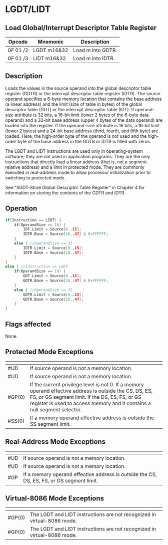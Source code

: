# LGDT/LIDT
 
## Load Global/Interrupt Descriptor Table Register
 
 
|Opcode|Mnemonic|Description|
|-|-|-|
|0F 01 /2|LGDT m16&32|Load m into GDTR.|
|0F 01 /3|LIDT m16&32|Load m into IDTR.|
 
## Description
 
Loads the values in the source operand into the global descriptor table register (GDTR) or the interrupt descriptor table register (IDTR). The source operand specifies a 6-byte memory location that contains the base address (a linear address) and the limit (size of table in bytes) of the global descriptor table (GDT) or the interrupt descriptor table (IDT). If operand-size attribute is 32 bits, a 16-bit limit (lower 2 bytes of the 6-byte data operand) and a 32-bit base address (upper 4 bytes of the data operand) are loaded into the register. If the operand-size attribute is 16 bits, a 16-bit limit (lower 2 bytes) and a 24-bit base address (third, fourth, and fifth byte) are loaded. Here, the high-order byte of the operand is not used and the high-order byte of the base address in the GDTR or IDTR is filled with zeros.
 
The LGDT and LIDT instructions are used only in operating-system software; they are not used in application programs. They are the only instructions that directly load a linear address (that is, not a segment-relative address) and a limit in protected mode. They are commonly executed in real-address mode to allow processor initialization prior to switching to protected mode.
 
See "SGDT-Store Global Descriptor Table Register" in Chapter 4 for information on storing the contents of the GDTR and IDTR.
 
 
## Operation
 
```c
if(Instruction == LIDT) {
	if(OperandSize == 16) {
		IDT.Limit = Source[0..15];
		IDTR.Base = Source[16..47] & 0xFFFFFF;
	}
	else { //OperandSize == 32
		IDTR.Limit = Source[0..15];
		IDTR.Base = Source[16..47];
	}
}
else { //Instruction == LGDT
	if(OperandSize == 16) {
		GDT.Limit = Source[0..15];
		GDTR.Base = Source[16..47] & 0xFFFFFF;
	}
	else { //OperandSize == 32
		GDTR.Limit = Source[0..15];
		GDTR.Base = Source[16..47];
	}
}

```
 
 
## Flags affected
 
None.

 
 
## Protected Mode Exceptions
 
|[]()||
|-|-|
|#UD|If source operand is not a memory location.|
|#UD|If source operand is not a memory location.|
|#GP(0)|If the current privilege level is not 0. If a memory operand effective address is outside the CS, DS, ES, FS, or GS segment limit. If the DS, ES, FS, or GS register is used to access memory and it contains a null segment selector.|
|#SS(0)|If a memory operand effective address is outside the SS segment limit.|
 
## Real-Address Mode Exceptions
 
|[]()||
|-|-|
|#UD|If source operand is not a memory location.|
|#UD|If source operand is not a memory location.|
|#GP|If a memory operand effective address is outside the CS, DS, ES, FS, or GS segment limit.|
 
## Virtual-8086 Mode Exceptions
 
|[]()||
|-|-|
|#GP(0)|The LGDT and LIDT instructions are not recognized in virtual-8086 mode.|
|#GP(0)|The LGDT and LIDT instructions are not recognized in virtual-8086 mode.|
